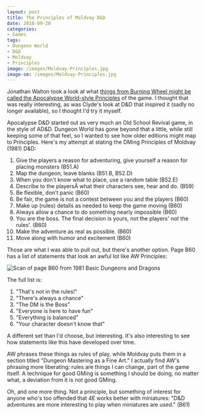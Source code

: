 ```yaml
---
layout: post
title: The Principles of Moldvay D&D
date: 2010-09-28
categories:
- Games
tags:
- Dungeon World
- D&D
- Moldvay
- Principles
image: /images/Moldvay-Principles.jpg
image-sm: /images/Moldvay-Principles.jpg
---
```

Jonathan Walton took a look at what [things from Burning Wheel might be called the Apocalypse World-style Principles](https://corvidsun.wordpress.com/2010/09/14/the-way-this-wheel-burns/) of the game. I thought that was really interesting, as was Clyde's look at D&D that inspired it (sadly no longer available), so I thought I'd try it myself.

Apocalypse D&D started out as very much an Old School Revival game, in the style of AD&D. Dungeon World has gone beyond that a little, while still keeping some of that feel, so I wanted to see how older editions might map to Principles. Here's my attempt at stating the DMing Principles of Moldvay (1981) D&D:

1. Give the players a reason for adventuring, give yourself a reason for placing monsters (B51.A)
2. Map the dungeon, leave blanks (B51.B, B52.D)
3. When you don't know what to place, use a random table (B52.E)
4. Describe to the players&Acirc;&nbsp;what their characters see, hear and do. (B59)
5. Be flexible, don't panic (B60)
6. Be fair, the game is not a contest between you and the players (B60)
7. Make up (rules) details as needed to keep the game moving (B60)
8. Always allow a chance to do something nearly impossible (B60)
9. You are the boss. The final decision is yours, not the players' not the rules'. (B60)
10. Make the adventure as real as possible. (B60)
11. Move along with humor and excitement (B60)

Those are what I was able to pull out, but there's another option. Page B60 has a list of statements that look an awful lot like AW Principles:

![Scan of page B60 from 1981 Basic Dungeons and Dragons](/images/Moldvay-Principles.jpg)

The full list is:

1. "That's not in the rules!"
2. "There's always a chance"
3. "The DM is the Boss"
4. "Everyone is here to have fun"
5. "Everything is balanced"
6. "Your character doesn't know that"

A different set than I'd choose, but interesting. It's also interesting to see how statements like this have developed over time.

AW phrases these things as rules of play, while Moldvay puts them in a section titled "Dungeon Mastering as a Fine Art." I actually find AW's phrasing more liberating: rules are things I can change, part of the game itself. A technique for good GMing is something I should be doing, no matter what, a deviation from it is not good GMing.

Oh, and one more thing. Not a principle, but something of interest for anyone who's too offended that 4E works better with miniatures: "D&amp;D adventures are more interesting to play when miniatures are used." (B61)
